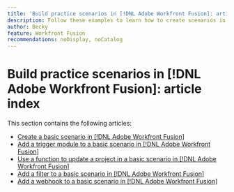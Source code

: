 ```yaml
---
title: 'Build practice scenarios in [!DNL Adobe Workfront Fusion]: article index'
description: Follow these examples to learn how to create scenarios in Adobe Workfront Fusion
author: Becky
feature: Workfront Fusion
recommendations: noDisplay, noCatalog
---
```


# Build practice scenarios in [!DNL Adobe Workfront Fusion]: article index

This section contains the following articles:

* [Create a basic scenario in [!DNL Adobe Workfront Fusion]](/help/workfront-fusion/build-practice-scenarios/create-basic-scenario.md)
* [Add a trigger module to a basic scenario in [!DNL Adobe Workfront Fusion]](/help/workfront-fusion/build-practice-scenarios/add-trigger-to-basic-scenario.md)
* [Use a function to update a project in a basic scenario in [!DNL Adobe Workfront Fusion]](/help/workfront-fusion/build-practice-scenarios/use-function-to-build-practice-scenario.md)
* [Add a filter to a basic scenario in [!DNL Adobe Workfront Fusion]](/help/workfront-fusion/build-practice-scenarios/add-filter-basic-scenario.md)
* [Add a webhook to a basic scenario in [!DNL Adobe Workfront Fusion]](/help/workfront-fusion/build-practice-scenarios/add-a-webhook-to-basic-scenario.md)


